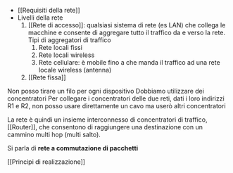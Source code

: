 - [[Requisiti della rete]]
- Livelli della rete
	1. [[Rete di accesso]]: qualsiasi sistema di rete (es LAN) che collega le macchine e consente di aggregare tutto il traffico da e verso la rete. Tipi di aggregatori di traffico
		1. Rete locali fissi
		2. Rete locali wireless
		3. Rete cellulare: è mobile fino a che manda il traffico ad una rete locale wireless (antenna)
	2. [[Rete fissa]]

Non posso tirare un filo per ogni dispositivo
Dobbiamo utilizzare dei concentratori
Per collegare i concentratori delle due reti, dati i loro indirizzi R1 e R2, non posso usare direttamente un cavo ma userò altri concentratori

La rete è quindi un insieme interconnesso di concentratori di traffico, [[Router]], che consentono di raggiungere una destinazione con un cammino multi hop (multi salto).

Si parla di **rete a commutazione di pacchetti**

[[Principi di realizzazione]]